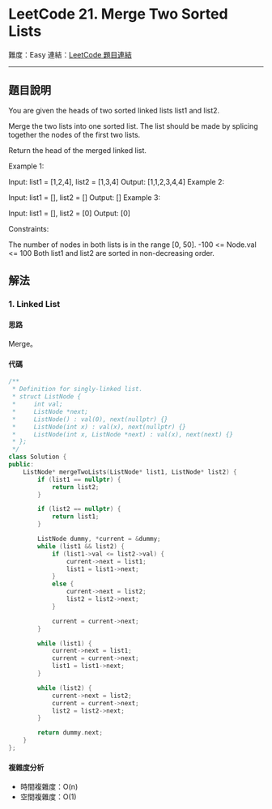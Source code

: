 # LeetCode 21. Merge Two Sorted Lists

難度：Easy
連結：[LeetCode 題目連結](https://leetcode.com/problems/merge-two-sorted-lists/description/)

---

## 題目說明
    
You are given the heads of two sorted linked lists list1 and list2.

Merge the two lists into one sorted list. The list should be made by splicing together the nodes of the first two lists.

Return the head of the merged linked list.

 

Example 1:


Input: list1 = [1,2,4], list2 = [1,3,4]
Output: [1,1,2,3,4,4]
Example 2:

Input: list1 = [], list2 = []
Output: []
Example 3:

Input: list1 = [], list2 = [0]
Output: [0]
 

Constraints:

The number of nodes in both lists is in the range [0, 50].
-100 <= Node.val <= 100
Both list1 and list2 are sorted in non-decreasing order.

## 解法
### 1. Linked List
#### 思路

Merge。

#### 代碼
```c++
/**
 * Definition for singly-linked list.
 * struct ListNode {
 *     int val;
 *     ListNode *next;
 *     ListNode() : val(0), next(nullptr) {}
 *     ListNode(int x) : val(x), next(nullptr) {}
 *     ListNode(int x, ListNode *next) : val(x), next(next) {}
 * };
 */
class Solution {
public:
    ListNode* mergeTwoLists(ListNode* list1, ListNode* list2) {
        if (list1 == nullptr) {
            return list2;
        }

        if (list2 == nullptr) {
            return list1;
        }

        ListNode dummy, *current = &dummy;
        while (list1 && list2) {
            if (list1->val <= list2->val) {
                current->next = list1;
                list1 = list1->next;
            }
            else {
                current->next = list2;
                list2 = list2->next;
            }

            current = current->next;
        }

        while (list1) {
            current->next = list1;
            current = current->next;
            list1 = list1->next;
        }

        while (list2) {
            current->next = list2;
            current = current->next;
            list2 = list2->next;
        }

        return dummy.next;
    }
};
```

#### 複雜度分析

- 時間複雜度：O(n)
- 空間複雜度：O(1)
